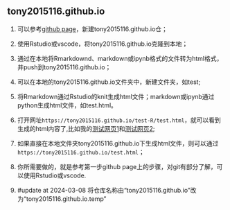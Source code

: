 ## tony2015116.github.io
1. 可以参考[github page](https://pages.github.com/)，新建tony2015116.github.io仓；
2. 使用Rstudio或vscode，将tony2015116.github.io克隆到本地；
3. 通过在本地将Rmarkdownd、markdown或ipynb格式的文件转为html格式，并push到tony2015116.github.io；
4. 可以在本地的tony2015116.github.io文件夹中，新建文件夹，如test;
5. 将Rmarkdown通过Rstudio的knit生成html文件；markdown或ipynb通过python生成html文件，如test.html。
6. 打开网址`https://tony2015116.github.io/test-R/test.html`，就可以看到生成的html内容了,比如我的[测试网页1](https://tony2015116.github.io/test-R/test.html)和[测试网页2](https://tony2015116.github.io/test-jupyter/test.html);
7. 如果直接在本地文件夹tony2015116.github.io下生成html文件，则可以通过`https://tony2015116.github.io/test.html`；
8. 你所需要做的，就是参考第一步github page上的步骤，对git有部分了解，可以使用Rstudio或vscode.

9. #update at 2024-03-08
   将仓库名称由“tony2015116.github.io”改为“tony2015116.github.io.temp”
